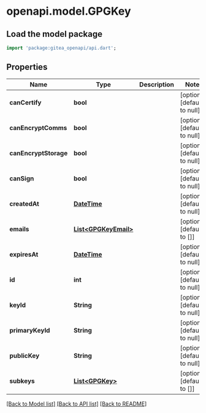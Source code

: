 # openapi.model.GPGKey

## Load the model package
```dart
import 'package:gitea_openapi/api.dart';
```

## Properties
Name | Type | Description | Notes
------------ | ------------- | ------------- | -------------
**canCertify** | **bool** |  | [optional] [default to null]
**canEncryptComms** | **bool** |  | [optional] [default to null]
**canEncryptStorage** | **bool** |  | [optional] [default to null]
**canSign** | **bool** |  | [optional] [default to null]
**createdAt** | [**DateTime**](DateTime.md) |  | [optional] [default to null]
**emails** | [**List&lt;GPGKeyEmail&gt;**](GPGKeyEmail.md) |  | [optional] [default to []]
**expiresAt** | [**DateTime**](DateTime.md) |  | [optional] [default to null]
**id** | **int** |  | [optional] [default to null]
**keyId** | **String** |  | [optional] [default to null]
**primaryKeyId** | **String** |  | [optional] [default to null]
**publicKey** | **String** |  | [optional] [default to null]
**subkeys** | [**List&lt;GPGKey&gt;**](GPGKey.md) |  | [optional] [default to []]

[[Back to Model list]](../README.md#documentation-for-models) [[Back to API list]](../README.md#documentation-for-api-endpoints) [[Back to README]](../README.md)


